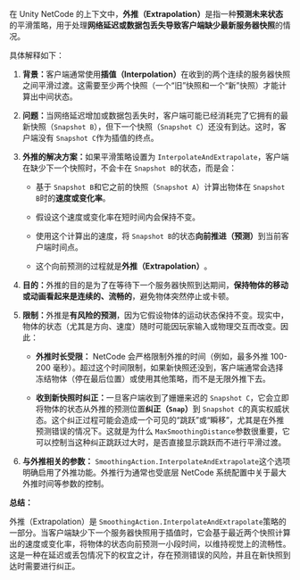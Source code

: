 在 Unity NetCode 的上下文中，​**​外推（Extrapolation）​**​ 是指一种​**​预测未来状态​**​的平滑策略，用于处理​**​网络延迟或数据包丢失导致客户端缺少最新服务器快照​**​的情况。

具体解释如下：

1. ​**​背景：​**​ 客户端通常使用​**​插值（Interpolation）​**​ 在收到的两个连续的服务器快照之间平滑过渡。这需要至少两个快照（一个“旧”快照和一个“新”快照）才能计算出中间状态。
    
2. ​**​问题：​**​ 当网络延迟增加或数据包丢失时，客户端可能已经消耗完了它拥有的最新快照（`Snapshot B`），但下一个快照（`Snapshot C`）还没有到达。这时，客户端没有 `Snapshot C`作为插值的终点。
    
3. ​**​外推的解决方案：​**​ 如果平滑策略设置为 `InterpolateAndExtrapolate`，客户端在缺少下一个快照时，不会卡在 `Snapshot B`的状态，而是会：
    
    - 基于 `Snapshot B`和它之前的快照（`Snapshot A`）计算出物体在 `Snapshot B`时的​**​速度或变化率​**​。
        
    - 假设这个速度或变化率在短时间内会保持不变。
        
    - 使用这个计算出的速度，将 `Snapshot B`的状态​**​向前推进（预测）​**​ 到当前客户端时间点。
        
    - 这个向前预测的过程就是​**​外推（Extrapolation）​**​。
        
    
4. ​**​目的：​**​ 外推的目的是为了在等待下一个服务器快照到达期间，​**​保持物体的移动或动画看起来是连续的、流畅的​**​，避免物体突然停止或卡顿。
    
5. ​**​限制：​**​ 外推是​**​有风险的预测​**​，因为它假设物体的运动状态保持不变。现实中，物体的状态（尤其是方向、速度）随时可能因玩家输入或物理交互而改变。因此：
    
    - ​**​外推时长受限：​**​ NetCode 会严格限制外推的时间（例如，最多外推 100-200 毫秒）。超过这个时间限制，如果新快照还没到，客户端通常会选择冻结物体（停在最后位置）或使用其他策略，而不是无限外推下去。
        
    - ​**​收到新快照时纠正：​**​ 一旦客户端收到了姗姗来迟的 `Snapshot C`，它会立即将物体的状态从外推的预测位置​**​纠正（`Snap`）​**​ 到 `Snapshot C`的真实权威状态。这个纠正过程可能会造成一个可见的“跳跃”或“瞬移”，尤其是在外推预测错误的情况下。这就是为什么 `MaxSmoothingDistance`参数很重要，它可以控制当这种纠正跳跃过大时，是否直接显示跳跃而不进行平滑过渡。
        
    
6. ​**​与外推相关的参数：​**​ `SmoothingAction.InterpolateAndExtrapolate`这个选项明确启用了外推功能。外推行为通常也受底层 NetCode 系统配置中关于最大外推时间等参数的控制。
    

​**​总结：​**​

外推（Extrapolation）是 `SmoothingAction.InterpolateAndExtrapolate`策略的一部分。当客户端缺少下一个服务器快照用于插值时，它会基于最近两个快照计算出的速度或变化率，将物体的状态向前预测一小段时间，以维持视觉上的流畅性。这是一种在延迟或丢包情况下的权宜之计，存在预测错误的风险，并且在新快照到达时需要进行纠正。